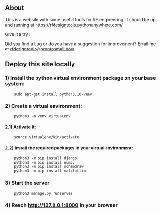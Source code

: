 ## About

This is a website with some useful tools for RF engineering. It should be up and running at https://rfdesigntools.pythonanywhere.com/

Give it a try !

Did you find a bug or do you have a suggestion for improvement? Email me at rfdesigntools@prontonmail.com


## Deploy this site locally
  
### 1) Install the python virtual environment package on your base system:

        sudo apt-get install python3.10-venv

### 2) Create a virtual environment: 

        python3 -m venv virtualenv

####  2.1) Activate it: 
        
        source virtualenv/bin/activate
        
####  2.2) Install the required packages in your virtual environment:

        python3 -m pip install django
        python3 -m pip install numpy
        python3 -m pip install schemdraw
        python3 -m pip install matplotlib
        
### 3) Start the server 
 
        python3 manage.py runserver
        
### 4) Reach http://127.0.0.1:8000 in your browser
